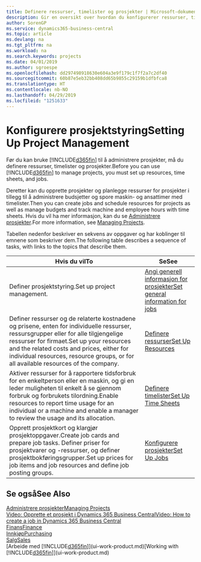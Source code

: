 ```yaml
---
title: Definere ressurser, timelister og prosjekter | Microsoft-dokumentasjon
description: Gir en oversikt over hvordan du konfigurerer ressurser, timelister og jobber for å administrere prosjekter.
author: SorenGP
ms.service: dynamics365-business-central
ms.topic: article
ms.devlang: na
ms.tgt_pltfrm: na
ms.workload: na
ms.search.keywords: projects
ms.date: 04/01/2019
ms.author: sgroespe
ms.openlocfilehash: dd297498918630e604a3e9f179c1f7f2a7c2df40
ms.sourcegitcommit: 60b87e5eb32bb408dd65b9855c29159b1dfbfca8
ms.translationtype: HT
ms.contentlocale: nb-NO
ms.lasthandoff: 04/29/2019
ms.locfileid: "1251633"
---
```

# <a name="setting-up-project-management"></a><span data-ttu-id="aec95-103">Konfigurere prosjektstyring</span><span class="sxs-lookup"><span data-stu-id="aec95-103">Setting Up Project Management</span></span>
<span data-ttu-id="aec95-104">Før du kan bruke [!INCLUDE[d365fin](includes/d365fin_md.md)] til å administrere prosjekter, må du definere ressurser, timelister og prosjekter.</span><span class="sxs-lookup"><span data-stu-id="aec95-104">Before you can use [!INCLUDE[d365fin](includes/d365fin_md.md)] to manage projects, you must set up resources, time sheets, and jobs.</span></span>

<span data-ttu-id="aec95-105">Deretter kan du opprette prosjekter og planlegge ressurser for prosjekter i tillegg til å administrere budsjetter og spore maskin- og ansattimer med timelister.</span><span class="sxs-lookup"><span data-stu-id="aec95-105">Then you can create jobs and schedule resources for projects as well as manage budgets and track machine and employee hours with time sheets.</span></span> <span data-ttu-id="aec95-106">Hvis du vil ha mer informasjon, kan du se [Administrere prosjekter](projects-manage-projects.md).</span><span class="sxs-lookup"><span data-stu-id="aec95-106">For more information, see [Managing Projects](projects-manage-projects.md).</span></span>  

<span data-ttu-id="aec95-107">Tabellen nedenfor beskriver en sekvens av oppgaver og har koblinger til emnene som beskriver dem.</span><span class="sxs-lookup"><span data-stu-id="aec95-107">The following table describes a sequence of tasks, with links to the topics that describe them.</span></span>

| <span data-ttu-id="aec95-108">Hvis du vil</span><span class="sxs-lookup"><span data-stu-id="aec95-108">To</span></span> | <span data-ttu-id="aec95-109">Se</span><span class="sxs-lookup"><span data-stu-id="aec95-109">See</span></span> |
| --- | --- |
| <span data-ttu-id="aec95-110">Definer prosjektstyring.</span><span class="sxs-lookup"><span data-stu-id="aec95-110">Set up project management.</span></span>|[<span data-ttu-id="aec95-111">Angi generell informasjon for prosjekter</span><span class="sxs-lookup"><span data-stu-id="aec95-111">Set general information for jobs</span></span>](projects-how-setup-jobs.md#to-set-general-information-for-jobs)|
| <span data-ttu-id="aec95-112">Definer ressurser og de relaterte kostnadene og prisene, enten for individuelle ressurser, ressursgrupper eller for alle tilgjengelige ressurser for firmaet.</span><span class="sxs-lookup"><span data-stu-id="aec95-112">Set up your resources and the related costs and prices, either for individual resources, resource groups, or for all available resources of the company.</span></span> |[<span data-ttu-id="aec95-113">Definere ressurser</span><span class="sxs-lookup"><span data-stu-id="aec95-113">Set Up Resources</span></span>](projects-how-setup-resources.md) |
| <span data-ttu-id="aec95-114">Aktiver ressurser for å rapportere tidsforbruk for en enkeltperson eller en maskin, og gi en leder muligheten til enkelt å se gjennom forbruk og forbrukets tilordning.</span><span class="sxs-lookup"><span data-stu-id="aec95-114">Enable resources to report time usage for an individual or a machine and enable a manager to review the usage and its allocation.</span></span> |[<span data-ttu-id="aec95-115">Definere timelister</span><span class="sxs-lookup"><span data-stu-id="aec95-115">Set Up Time Sheets</span></span>](projects-how-setup-time-sheets.md) |
| <span data-ttu-id="aec95-116">Opprett prosjektkort og klargjør prosjektoppgaver.</span><span class="sxs-lookup"><span data-stu-id="aec95-116">Create job cards and prepare job tasks.</span></span> <span data-ttu-id="aec95-117">Definer priser for prosjektvarer og -ressurser, og definer prosjektbokføringsgrupper.</span><span class="sxs-lookup"><span data-stu-id="aec95-117">Set up prices for job items and job resources and define job posting groups.</span></span> |[<span data-ttu-id="aec95-118">Konfigurere prosjekter</span><span class="sxs-lookup"><span data-stu-id="aec95-118">Set Up Jobs</span></span>](projects-how-setup-jobs.md) |

## <a name="see-also"></a><span data-ttu-id="aec95-119">Se også</span><span class="sxs-lookup"><span data-stu-id="aec95-119">See Also</span></span>

[<span data-ttu-id="aec95-120">Administrere prosjekter</span><span class="sxs-lookup"><span data-stu-id="aec95-120">Managing Projects</span></span>](projects-manage-projects.md)  
[<span data-ttu-id="aec95-121">Video: Opprette et prosjekt i Dynamics 365 Business Central</span><span class="sxs-lookup"><span data-stu-id="aec95-121">Video: How to create a job in Dynamics 365 Business Central</span></span>](https://www.youtube.com/watch?v=VqaPWr7BWmw)  
[<span data-ttu-id="aec95-122">Finans</span><span class="sxs-lookup"><span data-stu-id="aec95-122">Finance</span></span>](finance.md)  
[<span data-ttu-id="aec95-123">Innkjøp</span><span class="sxs-lookup"><span data-stu-id="aec95-123">Purchasing</span></span>](purchasing-manage-purchasing.md)  
[<span data-ttu-id="aec95-124">Salg</span><span class="sxs-lookup"><span data-stu-id="aec95-124">Sales</span></span>](sales-manage-sales.md)  
<span data-ttu-id="aec95-125">[Arbeide med [!INCLUDE[d365fin](includes/d365fin_md.md)]](ui-work-product.md)</span><span class="sxs-lookup"><span data-stu-id="aec95-125">[Working with [!INCLUDE[d365fin](includes/d365fin_md.md)]](ui-work-product.md)</span></span>  

